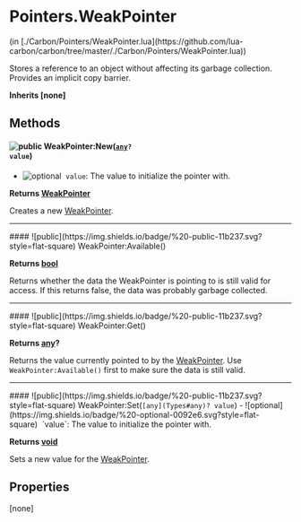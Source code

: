 <link href="../../style.css" rel="stylesheet" type="text/css"/>
<h1 class="class-title">Pointers.WeakPointer</h1>
<span class="file-link">(in [./Carbon/Pointers/WeakPointer.lua](https://github.com/lua-carbon/carbon/tree/master/./Carbon/Pointers/WeakPointer.lua))</span><br/>

Stores a reference to an object without affecting its garbage collection.
Provides an implicit copy barrier.

**Inherits [none]**

## Methods
#### ![public](https://img.shields.io/badge/%20-public-11b237.svg?style=flat-square) WeakPointer:New(<code>[any](Types#any)? value</code>)
- ![optional](https://img.shields.io/badge/%20-optional-0092e6.svg?style=flat-square)&nbsp;&nbsp;`value`: The value to initialize the pointer with.

**Returns  [WeakPointer](Classes/Pointers.WeakPointer)**

Creates a new [WeakPointer](Classes/Pointers.WeakPointer).

<hr/>
#### ![public](https://img.shields.io/badge/%20-public-11b237.svg?style=flat-square) WeakPointer:Available()


**Returns  [bool](Types#bool)**

Returns whether the data the WeakPointer is pointing to is still valid for access.
If this returns false, the data was probably garbage collected.

<hr/>
#### ![public](https://img.shields.io/badge/%20-public-11b237.svg?style=flat-square) WeakPointer:Get()


**Returns  [any](Types#any)?**

Returns the value currently pointed to by the [WeakPointer](Classes/Pointers.WeakPointer).
Use `WeakPointer:Available()` first to make sure the data is still valid.

<hr/>
#### ![public](https://img.shields.io/badge/%20-public-11b237.svg?style=flat-square) WeakPointer:Set(<code>[any](Types#any)? value</code>)
- ![optional](https://img.shields.io/badge/%20-optional-0092e6.svg?style=flat-square)&nbsp;&nbsp;`value`: The value to initialize the pointer with.

**Returns  [void](Types#void)**

Sets a new value for the [WeakPointer](Classes/Pointers.WeakPointer).


## Properties
[none]
